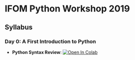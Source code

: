 # IFOM Python Workshop 2019

## Syllabus
### Day 0: A First Introduction to Python
  - **Python Syntax Review**: [![Open In Colab](https://colab.research.google.com/assets/colab-badge.svg)](https://colab.research.google.com/github/nickdelgrosso/IFOM-Python-Workshop2019/blob/master/Day0/Python%20Syntax1.ipynb)
